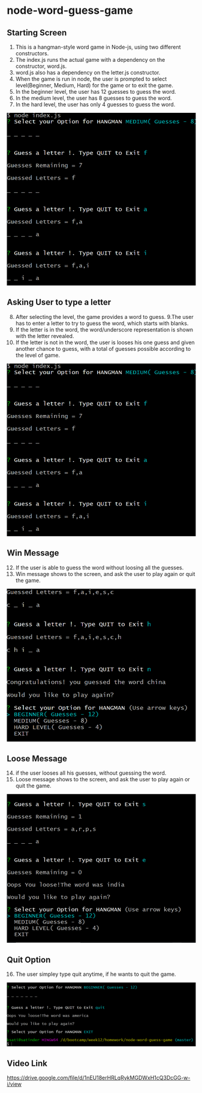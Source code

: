 # node-word-guess-game

## Starting Screen
1. This is a hangman-style word game in Node-js, using two different constructors. 
2. The index.js runs the actual game with a dependency on the constructor, word.js.
3. word.js also has a dependency on the letter.js constructor. 
4. When the game is run in node, the user is prompted to select level(Beginner, Medium, Hard) for the game or to exit the game.
5. In the beginner level, the user has 12 guesses to guess the word.
6. In the medium level, the user has 8 guesses to guess the word.
7. In the hard level, the user has only 4 guesses to guess the word.

![Alt text](https://github.com/satinder042890/node-word-guess-game/blob/master/images/userscreen.png)

## Asking User to type a letter
8. After selecting the level, the game provides a word to guess.
9.The user has to enter a letter to try to guess the word, which starts with blanks. 
10. If the letter is in the word, the word/underscore representation is shown with the letter revealed. 
11. If the letter is not in the word, the user is looses his one guess and given another chance to guess, with a total of guesses possible according to the level of game.

![Alt text](https://github.com/satinder042890/node-word-guess-game/blob/master/images/typeletter.png)

## Win Message
12. If the user is able to guess the word without loosing all the guesses.
13. Win message shows to the screen, and ask the user to play again or quit the game.

![Alt text](https://github.com/satinder042890/node-word-guess-game/blob/master/images/win.png)

## Loose Message
14. if the user looses all his guesses, without guessing the word.
15. Loose message shows to the screen, and ask the user to play again or quit the game.

![Alt text](https://github.com/satinder042890/node-word-guess-game/blob/master/images/loose.png)

## Quit Option
16. The user simpley type quit anytime, if he wants to quit the game.

![Alt text](https://github.com/satinder042890/node-word-guess-game/blob/master/images/quit.png)


## Video Link
https://drive.google.com/file/d/1nEU18erHRLqRykMGDWxH1cQ3DcGG-w-i/view
